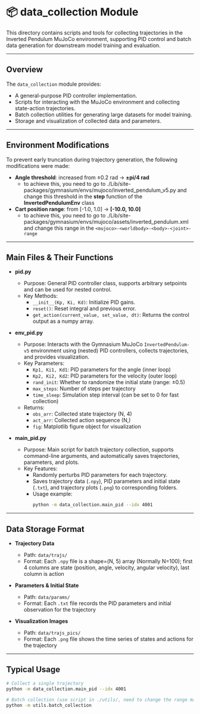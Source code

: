 # 📦 data_collection Module

This directory contains scripts and tools for collecting trajectories in the Inverted Pendulum MuJoCo environment, supporting PID control and batch data generation for downstream model training and evaluation.

---

## Overview

The `data_collection` module provides:
- A general-purpose PID controller implementation.
- Scripts for interacting with the MuJoCo environment and collecting state-action trajectories.
- Batch collection utilities for generating large datasets for model training.
- Storage and visualization of collected data and parameters.

---

## Environment Modifications

To prevent early truncation during trajectory generation, the following modifications were made:

- **Angle threshold**: increased from ±0.2 rad → **±pi/4 rad**
  - to achieve this, you need to go to ./Lib/site-packages/gymnasium/envs/mujoco/inverted_pendulum_v5.py and change this threshold in the **step** function of the **InvertedPendulumEnv** class
- **Cart position range**: from [-1.0, 1.0] → **[-10.0, 10.0]**
  - to achieve this, you need to go to ./Lib/site-packages/gymnasium/envs/mujoco/assets/inverted_pendulum.xml and change this range in the `<mujoco>-<worldbody>-<body>-<joint>-range`

---

## Main Files & Their Functions

- **pid.py**  
  - Purpose: General PID controller class, supports arbitrary setpoints and can be used for nested control.
  - Key Methods:
    - `__init__(Kp, Ki, Kd)`: Initialize PID gains.
    - `reset()`: Reset integral and previous error.
    - `get_action(current_value, set_value, dt)`: Returns the control output as a numpy array.

- **env_pid.py**  
  - Purpose: Interacts with the Gymnasium MuJoCo `InvertedPendulum-v5` environment using (nested) PID controllers, collects trajectories, and provides visualization.
  - Key Parameters:
    - `Kp1, Ki1, Kd1`: PID parameters for the angle (inner loop)
    - `Kp2, Ki2, Kd2`: PID parameters for the velocity (outer loop)
    - `rand_init`: Whether to randomize the initial state (range: ±0.5)
    - `max_steps`: Number of steps per trajectory
    - `time_sleep`: Simulation step interval (can be set to 0 for fast collection)
  - Returns:  
    - `obs_arr`: Collected state trajectory (N, 4)
    - `act_arr`: Collected action sequence (N,)
    - `fig`: Matplotlib figure object for visualization

- **main_pid.py**  
  - Purpose: Main script for batch trajectory collection, supports command-line arguments, and automatically saves trajectories, parameters, and plots.
  - Key Features:
    - Randomly perturbs PID parameters for each trajectory.
    - Saves trajectory data (`.npy`), PID parameters and initial state (`.txt`), and trajectory plots (`.png`) to corresponding folders.
    - Usage example:
      ```bash
      python -m data_collection.main_pid --idx 4001
      ```

---

## Data Storage Format

- **Trajectory Data**  
  - Path: `data/trajs/`
  - Format: Each `.npy` file is a shape=(N, 5) array (Normally N=100); first 4 columns are state (position, angle, velocity, angular velocity), last column is action

- **Parameters & Initial State**  
  - Path: `data/params/`
  - Format: Each `.txt` file records the PID parameters and initial observation for the trajectory

- **Visualization Images**  
  - Path: `data/trajs_pics/`
  - Format: Each `.png` file shows the time series of states and actions for the trajectory

---

## Typical Usage

```bash
# Collect a single trajectory
python -m data_collection.main_pid --idx 4001

# Batch collection (use script in ./utils/, need to change the range manually in this script)
python -m utils.batch_collection
```